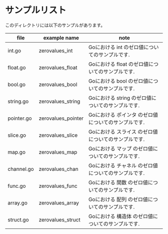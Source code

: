 # サンプルリスト

このディレクトリには以下のサンプルがあります。

| file       | example name       | note                                                |
| ---------- | ------------------ | --------------------------------------------------- |
| int.go     | zerovalues_int     | Goにおける int のゼロ値についてのサンプルです.      |
| float.go   | zerovalues_float   | Goにおける float のゼロ値についてのサンプルです.    |
| bool.go    | zerovalues_bool    | Goにおける bool のゼロ値についてのサンプルです.     |
| string.go  | zerovalues_string  | Goにおける string のゼロ値についてのサンプルです.   |
| pointer.go | zerovalues_pointer | Goにおける ポインタ のゼロ値についてのサンプルです. |
| slice.go   | zerovalues_slice   | Goにおける スライス のゼロ値についてのサンプルです. |
| map.go     | zerovalues_map     | Goにおける マップ のゼロ値についてのサンプルです.   |
| channel.go | zerovalues_chan    | Goにおける チャネル のゼロ値についてのサンプルです. |
| func.go    | zerovalues_func    | Goにおける 関数 のゼロ値についてのサンプルです.     |
| array.go   | zerovalues_array   | Goにおける 配列 のゼロ値についてのサンプルです.     |
| struct.go  | zerovalues_struct  | Goにおける 構造体 のゼロ値についてのサンプルです.   |
